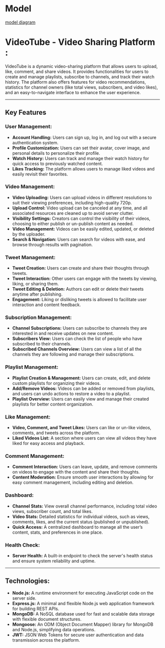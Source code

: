 
# Model
[model diagram](https://app.eraser.io/workspace/MTrf3xOiEx7TV1npgMlN?origin=share)

# VideoTube - Video Sharing Platform :
VideoTube is a dynamic video-sharing platform that allows users to upload, like, comment, and share videos. It provides functionalities for users to create and manage playlists, subscribe to channels, and track their watch history. The platform also offers features for video recommendations, statistics for channel owners (like total views, subscribers, and video likes), and an easy-to-navigate interface to enhance the user experience.

---

## Key Features

### User Management:
- **Account Handling:** Users can sign up, log in, and log out with a secure authentication system.
- **Profile Customization:** Users can set their avatar, cover image, and personal details to personalize their profile.
- **Watch History:** Users can track and manage their watch history for quick access to previously watched content.
- **Likes Tracking:** The platform allows users to manage liked videos and easily revisit their favorites.

### Video Management:
- **Video Uploading:** Users can upload videos in different resolutions to suit their viewing preferences, including high-quality 720p.
- **Upload Control:** Video upload can be canceled at any time, and all associated resources are cleaned up to avoid server clutter.
- **Visibility Settings:** Creators can control the visibility of their videos, choosing to either publish or un-publish content as needed.
- **Video Management:** Videos can be easily edited, updated, or deleted by the uploader.
- **Search & Navigation:** Users can search for videos with ease, and browse through results with pagination.

### Tweet Management:
- **Tweet Creation:** Users can create and share their thoughts through tweets.
- **Tweet Interaction:** Other users can engage with the tweets by viewing, liking, or sharing them.
- **Tweet Editing & Deletion:** Authors can edit or delete their tweets anytime after publishing.
- **Engagement:** Liking or disliking tweets is allowed to facilitate user interaction and content feedback.

### Subscription Management:
- **Channel Subscriptions:** Users can subscribe to channels they are interested in and receive updates on new content.
- **Subscribers View:** Users can check the list of people who have subscribed to their channels.
- **Subscribed Channels Overview:** Users can view a list of all the channels they are following and manage their subscriptions.

### Playlist Management:
- **Playlist Creation & Management:** Users can create, edit, and delete custom playlists for organizing their videos.
- **Add/Remove Videos:** Videos can be added or removed from playlists, and users can undo actions to restore a video to a playlist.
- **Playlist Overview:** Users can easily view and manage their created playlists for better content organization.

### Like Management:
- **Video, Comment, and Tweet Likes:** Users can like or un-like videos, comments, and tweets across the platform.
- **Liked Videos List:** A section where users can view all videos they have liked for easy access and playback.

### Comment Management:
- **Comment Interaction:** Users can leave, update, and remove comments on videos to engage with the content and share their thoughts.
- **Content Moderation:** Ensure smooth user interactions by allowing for easy comment management, including editing and deletion.

### Dashboard:
- **Channel Stats:** View overall channel performance, including total video views, subscriber count, and total likes.
- **Video Stats:** Detailed statistics for individual videos, such as views, comments, likes, and the current status (published or unpublished).
- **Quick Access:** A centralized dashboard to manage all the user’s content, stats, and preferences in one place.

### Health Check:
- **Server Health:** A built-in endpoint to check the server's health status and ensure system reliability and uptime.

---

## Technologies:
- **Node.js:** A runtime environment for executing JavaScript code on the server side.
- **Express.js:** A minimal and flexible Node.js web application framework for building REST APIs.
- **MongoDB:** A NoSQL database used for fast and scalable data storage with flexible document structures.
- **Mongoose:** An ODM (Object Document Mapper) library for MongoDB and Node.js, simplifying data operations.
- **JWT:** JSON Web Tokens for secure user authentication and data transmission across the platform.




